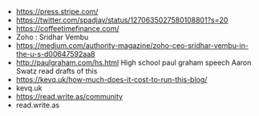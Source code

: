 - https://press.stripe.com/
- https://twitter.com/spadjay/status/1270635027580108801?s=20
- https://coffeetimefinance.com/
- Zoho : Sridhar Vembu
- https://medium.com/authority-magazine/zoho-ceo-sridhar-vembu-in-the-u-s-d00647592aa8
- http://paulgraham.com/hs.html High school paul graham speech Aaron Swatz read drafts of this
- https://kevq.uk/how-much-does-it-cost-to-run-this-blog/
- kevq.uk
- https://read.write.as/community
- read.write.as
